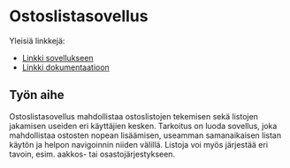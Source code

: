 # Ostoslistasovellus

Yleisiä linkkejä:

* [Linkki sovellukseen](http://pqkallio.users.cs.helsinki.fi/tsoha2015/)
* [Linkki dokumentaatioon](https://github.com/pqkallio/tsoha2015_ostoslista/blob/master/doc/dokumentaatio.pdf)

## Työn aihe

Ostoslistasovellus mahdollistaa ostoslistojen tekemisen sekä listojen jakamisen useiden eri käyttäjien kesken. Tarkoitus on luoda sovellus, joka mahdollistaa ostosten nopean lisäämisen, useamman samanaikaisen listan käytön ja helpon navigoinnin niiden välillä. Listoja voi myös järjestää eri tavoin, esim. aakkos- tai osastojärjestykseen. 
